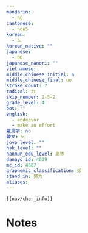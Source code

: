 ```yaml
---
mandarin:
  - nǔ
cantonese:
  - nou5
korean:
  - 노
korean_native: ""
japanese:
  - DO
japanese_nanori: ""
vietnamese:
middle_chinese_initial: n
middle_chinese_final: uo
stroke_count: 7
radical: 力
skip_number: 2-5-2
grade_level: 4
pos: ""
english:
  - endeavor
  - make an effort
羅馬字: no
韓文: 노
joyo_level: ""
hsk_level: ""
hanmun_edu_level: 高等
danayo_id: 4039
mc_id: 4607
graphemic_classification: 奴
stand_in: 努力
aliases:
---
```

```meta-bind-embed
[[nav/char_info]]
```

# Notes
